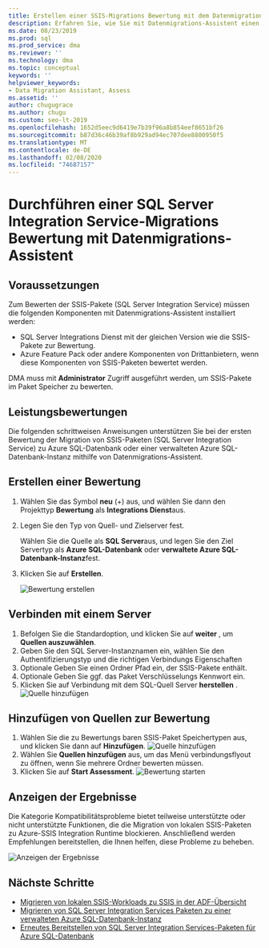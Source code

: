 ```yaml
---
title: Erstellen einer SSIS-Migrations Bewertung mit dem Datenmigrations-Assistent
description: Erfahren Sie, wie Sie mit Datenmigrations-Assistent einen lokalen SQL Server Integration Service (SSIS) vor der Migration zu einer Azure SQL-Datenbank oder einer verwalteten Azure SQL-Datenbank-Instanz bewerten.
ms.date: 08/23/2019
ms.prod: sql
ms.prod_service: dma
ms.reviewer: ''
ms.technology: dma
ms.topic: conceptual
keywords: ''
helpviewer_keywords:
- Data Migration Assistant, Assess
ms.assetid: ''
author: chugugrace
ms.author: chugu
ms.custom: seo-lt-2019
ms.openlocfilehash: 1652d5eec9d6419e7b39f96a8b854eef8651bf26
ms.sourcegitcommit: b87d36c46b39af8b929ad94ec707dee8800950f5
ms.translationtype: MT
ms.contentlocale: de-DE
ms.lasthandoff: 02/08/2020
ms.locfileid: "74687157"
---
```

# <a name="perform-a-sql-server-integration-service-migration-assessment-with-data-migration-assistant"></a>Durchführen einer SQL Server Integration Service-Migrations Bewertung mit Datenmigrations-Assistent

## <a name="prerequisites"></a>Voraussetzungen

Zum Bewerten der SSIS-Pakete (SQL Server Integration Service) müssen die folgenden Komponenten mit Datenmigrations-Assistent installiert werden:

- SQL Server Integrations Dienst mit der gleichen Version wie die SSIS-Pakete zur Bewertung.
- Azure Feature Pack oder andere Komponenten von Drittanbietern, wenn diese Komponenten von SSIS-Paketen bewertet werden.  

DMA muss mit **Administrator** Zugriff ausgeführt werden, um SSIS-Pakete im Paket Speicher zu bewerten.

## <a name="performance-assessments"></a>Leistungsbewertungen

Die folgenden schrittweisen Anweisungen unterstützen Sie bei der ersten Bewertung der Migration von SSIS-Paketen (SQL Server Integration Service) zu Azure SQL-Datenbank oder einer verwalteten Azure SQL-Datenbank-Instanz mithilfe von Datenmigrations-Assistent.

## <a name="create-an-assessment"></a>Erstellen einer Bewertung

1. Wählen Sie das Symbol **neu** (+) aus, und wählen Sie dann den Projekttyp **Bewertung** als **Integrations Dienst**aus.

1. Legen Sie den Typ von Quell- und Zielserver fest.

    Wählen Sie die Quelle als **SQL Server**aus, und legen Sie den Ziel Servertyp als **Azure SQL-Datenbank** oder **verwaltete Azure SQL-Datenbank-Instanz**fest.

1. Klicken Sie auf **Erstellen**.

    ![Bewertung erstellen](media/dma-assess-ssis/dma-assess-ssis-create.png)

## <a name="connect-to-a-server"></a>Verbinden mit einem Server

1. Befolgen Sie die Standardoption, und klicken Sie auf **weiter** , um **Quellen auszuwählen**.
1. Geben Sie den SQL Server-Instanznamen ein, wählen Sie den Authentifizierungstyp und die richtigen Verbindungs Eigenschaften
1. Optionale Geben Sie einen Ordner Pfad ein, der SSIS-Pakete enthält.
1. Optionale Geben Sie ggf. das Paket Verschlüsselungs Kennwort ein.
1. Klicken Sie auf Verbindung mit dem SQL-Quell Server **herstellen** .
  ![Quelle hinzufügen](media/dma-assess-ssis/dma-assess-ssis-addsource.png)

## <a name="add-sources-to-assess"></a>Hinzufügen von Quellen zur Bewertung

1. Wählen Sie die zu Bewertungs baren SSIS-Paket Speichertypen aus, und klicken Sie dann auf **Hinzufügen**.
![Quelle hinzufügen](media/dma-assess-ssis/dma-assess-ssis-addsource-type.png)
1. Wählen Sie **Quellen hinzufügen** aus, um das Menü verbindungsflyout zu öffnen, wenn Sie mehrere Ordner bewerten müssen.
1. Klicken Sie auf **Start Assessment**.
  ![Bewertung starten](media/dma-assess-ssis/dma-assess-ssis-assess.png)

## <a name="view-results"></a>Anzeigen der Ergebnisse

Die Kategorie Kompatibilitätsprobleme bietet teilweise unterstützte oder nicht unterstützte Funktionen, die die Migration von lokalen SSIS-Paketen zu Azure-SSIS Integration Runtime blockieren. Anschließend werden Empfehlungen bereitstellen, die Ihnen helfen, diese Probleme zu beheben.

![Anzeigen der Ergebnisse](media/dma-assess-ssis/dma-assess-ssis-result.png)

## <a name="next-steps"></a>Nächste Schritte

- [Migrieren von lokalen SSIS-Workloads zu SSIS in der ADF-Übersicht](https://docs.microsoft.com/azure/data-factory/scenario-ssis-migration-overview)
- [Migrieren von SQL Server Integration Services Paketen zu einer verwalteten Azure SQL-Datenbank-Instanz](https://docs.microsoft.com/azure/dms/how-to-migrate-ssis-packages-managed-instance)
- [Erneutes Bereitstellen von SQL Server Integration Services-Paketen für Azure SQL-Datenbank](https://docs.microsoft.com/azure/dms/how-to-migrate-ssis-packages)
